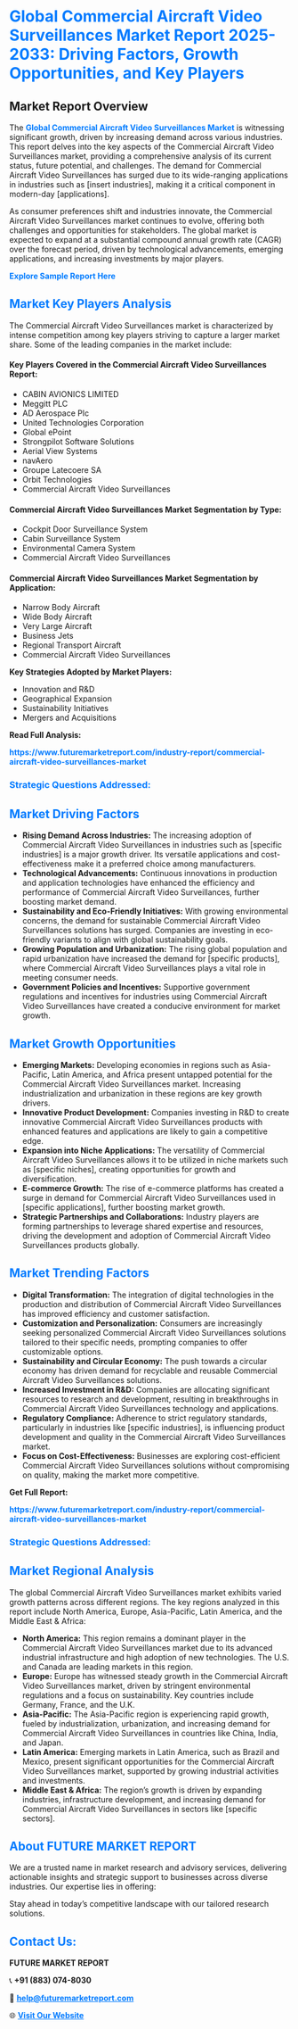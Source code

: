 <h1 style="color: #007BFF;">Global Commercial Aircraft Video Surveillances Market Report 2025-2033: Driving Factors, Growth Opportunities, and Key Players</h1>

<section id="overview">
<h2>Market Report Overview</h2>
<p>The <a href="https://www.futuremarketreport.com/industry-report/commercial-aircraft-video-surveillances-market" style="color: #007BFF; text-decoration: none;"><strong>Global Commercial Aircraft Video Surveillances Market</strong></a> is witnessing significant growth, driven by increasing demand across various industries. This report delves into the key aspects of the Commercial Aircraft Video Surveillances market, providing a comprehensive analysis of its current status, future potential, and challenges. The demand for Commercial Aircraft Video Surveillances has surged due to its wide-ranging applications in industries such as [insert industries], making it a critical component in modern-day [applications].</p>
<p>As consumer preferences shift and industries innovate, the Commercial Aircraft Video Surveillances market continues to evolve, offering both challenges and opportunities for stakeholders. The global market is expected to expand at a substantial compound annual growth rate (CAGR) over the forecast period, driven by technological advancements, emerging applications, and increasing investments by major players.</p>
</section>

<section id="overview">
<p><a href="https://www.futuremarketreport.com/request-sample/reportId=108410" style="color: #007BFF; text-decoration: none;"><strong>Explore Sample Report Here</strong></a></p>
</section>

<section id="key-players">
<h2 style="color: #007BFF;">Market Key Players Analysis</h2>
<p>The Commercial Aircraft Video Surveillances market is characterized by intense competition among key players striving to capture a larger market share. Some of the leading companies in the market include:</p>
<h4>Key Players Covered in the Commercial Aircraft Video Surveillances Report:</h4>
<ul><li>CABIN AVIONICS LIMITED</li><li>Meggitt PLC</li><li>AD Aerospace Plc</li><li>United Technologies Corporation</li><li>Global ePoint</li><li>Strongpilot Software Solutions</li><li>Aerial View Systems</li><li>navAero</li><li>Groupe Latecoere SA</li><li>Orbit Technologies</li><li>Commercial Aircraft Video Surveillances</li></ul>
<h4>Commercial Aircraft Video Surveillances Market Segmentation by Type:</h4>
<ul><li>Cockpit Door Surveillance System</li><li>Cabin Surveillance System</li><li>Environmental Camera System</li><li>Commercial Aircraft Video Surveillances</li></ul>

<h4>Commercial Aircraft Video Surveillances Market Segmentation by Application:</h4>
<ul><li>Narrow Body Aircraft</li><li>Wide Body Aircraft</li><li>Very Large Aircraft</li><li>Business Jets</li><li>Regional Transport Aircraft</li><li>Commercial Aircraft Video Surveillances</li></ul>
<p><strong>Key Strategies Adopted by Market Players:</strong></p>
<ul>
<li>Innovation and R&D</li>
<li>Geographical Expansion</li>
<li>Sustainability Initiatives</li>
<li>Mergers and Acquisitions</li>
</ul>
</section>

<section>
<p><strong>Read Full Analysis: </strong></p><a href="https://www.futuremarketreport.com/industry-report/commercial-aircraft-video-surveillances-market" style="color: #007BFF; text-decoration: none;"><strong>https://www.futuremarketreport.com/industry-report/commercial-aircraft-video-surveillances-market</strong></a>
<h3 style="color: #007BFF;">Strategic Questions Addressed:</h3>
</section>

<section id="driving-factors">
<h2 style="color: #007BFF;">Market Driving Factors</h2>
<ul>
<li><strong>Rising Demand Across Industries:</strong> The increasing adoption of Commercial Aircraft Video Surveillances in industries such as [specific industries] is a major growth driver. Its versatile applications and cost-effectiveness make it a preferred choice among manufacturers.</li>
<li><strong>Technological Advancements:</strong> Continuous innovations in production and application technologies have enhanced the efficiency and performance of Commercial Aircraft Video Surveillances, further boosting market demand.</li>
<li><strong>Sustainability and Eco-Friendly Initiatives:</strong> With growing environmental concerns, the demand for sustainable Commercial Aircraft Video Surveillances solutions has surged. Companies are investing in eco-friendly variants to align with global sustainability goals.</li>
<li><strong>Growing Population and Urbanization:</strong> The rising global population and rapid urbanization have increased the demand for [specific products], where Commercial Aircraft Video Surveillances plays a vital role in meeting consumer needs.</li>
<li><strong>Government Policies and Incentives:</strong> Supportive government regulations and incentives for industries using Commercial Aircraft Video Surveillances have created a conducive environment for market growth.</li>
</ul>
</section>

<section id="growth-opportunities">
<h2 style="color: #007BFF;">Market Growth Opportunities</h2>
<ul>
<li><strong>Emerging Markets:</strong> Developing economies in regions such as Asia-Pacific, Latin America, and Africa present untapped potential for the Commercial Aircraft Video Surveillances market. Increasing industrialization and urbanization in these regions are key growth drivers.</li>
<li><strong>Innovative Product Development:</strong> Companies investing in R&D to create innovative Commercial Aircraft Video Surveillances products with enhanced features and applications are likely to gain a competitive edge.</li>
<li><strong>Expansion into Niche Applications:</strong> The versatility of Commercial Aircraft Video Surveillances allows it to be utilized in niche markets such as [specific niches], creating opportunities for growth and diversification.</li>
<li><strong>E-commerce Growth:</strong> The rise of e-commerce platforms has created a surge in demand for Commercial Aircraft Video Surveillances used in [specific applications], further boosting market growth.</li>
<li><strong>Strategic Partnerships and Collaborations:</strong> Industry players are forming partnerships to leverage shared expertise and resources, driving the development and adoption of Commercial Aircraft Video Surveillances products globally.</li>
</ul>
</section>

<section id="trending-factors">
<h2 style="color: #007BFF;">Market Trending Factors</h2>
<ul>
<li><strong>Digital Transformation:</strong> The integration of digital technologies in the production and distribution of Commercial Aircraft Video Surveillances has improved efficiency and customer satisfaction.</li>
<li><strong>Customization and Personalization:</strong> Consumers are increasingly seeking personalized Commercial Aircraft Video Surveillances solutions tailored to their specific needs, prompting companies to offer customizable options.</li>
<li><strong>Sustainability and Circular Economy:</strong> The push towards a circular economy has driven demand for recyclable and reusable Commercial Aircraft Video Surveillances solutions.</li>
<li><strong>Increased Investment in R&D:</strong> Companies are allocating significant resources to research and development, resulting in breakthroughs in Commercial Aircraft Video Surveillances technology and applications.</li>
<li><strong>Regulatory Compliance:</strong> Adherence to strict regulatory standards, particularly in industries like [specific industries], is influencing product development and quality in the Commercial Aircraft Video Surveillances market.</li>
<li><strong>Focus on Cost-Effectiveness:</strong> Businesses are exploring cost-efficient Commercial Aircraft Video Surveillances solutions without compromising on quality, making the market more competitive.</li>
</ul>
</section>

<section>
<p><strong>Get Full Report: </strong></p><a href="https://www.futuremarketreport.com/industry-report/commercial-aircraft-video-surveillances-market" style="color: #007BFF; text-decoration: none;"><strong>https://www.futuremarketreport.com/industry-report/commercial-aircraft-video-surveillances-market</strong></a>
<h3 style="color: #007BFF;">Strategic Questions Addressed:</h3>
</section>


<section id="regional-analysis">
<h2 style="color: #007BFF;">Market Regional Analysis</h2>
<p>The global Commercial Aircraft Video Surveillances market exhibits varied growth patterns across different regions. The key regions analyzed in this report include North America, Europe, Asia-Pacific, Latin America, and the Middle East & Africa:</p>
<ul>
<li><strong>North America:</strong> This region remains a dominant player in the Commercial Aircraft Video Surveillances market due to its advanced industrial infrastructure and high adoption of new technologies. The U.S. and Canada are leading markets in this region.</li>
<li><strong>Europe:</strong> Europe has witnessed steady growth in the Commercial Aircraft Video Surveillances market, driven by stringent environmental regulations and a focus on sustainability. Key countries include Germany, France, and the U.K.</li>
<li><strong>Asia-Pacific:</strong> The Asia-Pacific region is experiencing rapid growth, fueled by industrialization, urbanization, and increasing demand for Commercial Aircraft Video Surveillances in countries like China, India, and Japan.</li>
<li><strong>Latin America:</strong> Emerging markets in Latin America, such as Brazil and Mexico, present significant opportunities for the Commercial Aircraft Video Surveillances market, supported by growing industrial activities and investments.</li>
<li><strong>Middle East & Africa:</strong> The region’s growth is driven by expanding industries, infrastructure development, and increasing demand for Commercial Aircraft Video Surveillances in sectors like [specific sectors].</li>
</ul>
</section>

<footer>
<h2 style="color: #007BFF;">About FUTURE MARKET REPORT</h2>
<p>We are a trusted name in market research and advisory services, delivering actionable insights and strategic support to businesses across diverse industries. Our expertise lies in offering:</p>

<p>Stay ahead in today’s competitive landscape with our tailored research solutions.</p>

<h2 style="color: #007BFF;">Contact Us:</h2>
<p><strong>FUTURE MARKET REPORT</strong></p>
<p>📞 <strong>+91 (883) 074-8030</strong></p>
<p>📧 <strong><a href="mailto:help@futuremarketreport.com" style="color: #007BFF;">help@futuremarketreport.com</a></strong></p>
<p>🌐 <strong><a href="https://www.futuremarketreport.com/" style="color: #007BFF;">Visit Our Website</a></strong></p>
</footer>